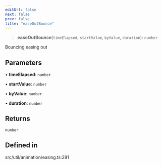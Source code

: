 ```yaml
---
editUrl: false
next: false
prev: false
title: "easeOutBounce"
---
```


> **easeOutBounce**(`timeElapsed`, `startValue`, `byValue`, `duration`): `number`

Bouncing easing out

## Parameters

• **timeElapsed**: `number`

• **startValue**: `number`

• **byValue**: `number`

• **duration**: `number`

## Returns

`number`

## Defined in

src/util/animation/easing.ts:281
